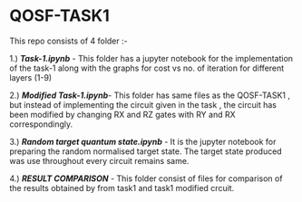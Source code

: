 # QOSF-TASK1
This repo consists of 4 folder :-

1.) ***Task-1.ipynb*** - This folder has a jupyter notebook for the implementation of the task-1 along with the graphs for cost vs no. of iteration for different layers (1-9)

2.) ***Modified Task-1.ipynb***- This folder has same files as the QOSF-TASK1 , but instead of implementing the circuit given in the task , the circuit has been modified by changing RX and RZ gates with RY and RX correspondingly.   

3.) ***Random target quantum state.ipynb*** - It is the jupyter notebook for preparing the random normalised target state. The target state produced was use throughout every circuit remains same. 

4.) ***RESULT COMPARISON*** - This folder consist of files for comparison of the results obtained by from task1 and task1 modified crcuit.
